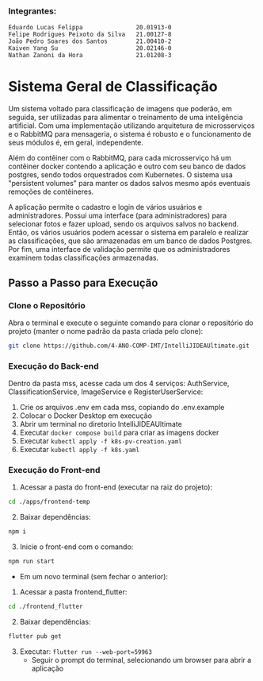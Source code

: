 
### Integrantes:
```
Eduardo Lucas Felippa               20.01913-0
Felipe Rodrigues Peixoto da Silva   21.00127-8
João Pedro Soares dos Santos        21.00410-2
Kaiven Yang Su                      20.02146-0
Nathan Zanoni da Hora               21.01208-3
```

# Sistema Geral de Classificação
Um sistema voltado para classificação de imagens que poderão, em seguida, ser utilizadas para alimentar o treinamento de uma inteligência artificial. Com uma implementação utilizando arquitetura de microsserviços e o RabbitMQ para mensageria, o sistema é robusto e o funcionamento de seus módulos é, em geral, independente.

Além do contêiner com o RabbitMQ, para cada microsserviço há um contêiner docker contendo a aplicação e outro com seu banco de dados postgres, sendo todos orquestrados com Kubernetes. O sistema usa "persistent volumes" para manter os dados salvos mesmo após eventuais remoções de contêineres.

A aplicação permite o cadastro e login de vários usuários e administradores. Possui uma interface (para administradores) para selecionar fotos e fazer upload, sendo os arquivos salvos no backend. Então, os vários usuários podem acessar o sistema em paralelo e realizar as classificações, que são armazenadas em um banco de dados Postgres. Por fim, uma interface de validação permite que os administradores examinem todas classificações armazenadas.

## Passo a Passo para Execução

### Clone o Repositório

Abra o terminal e execute o seguinte comando para clonar o repositório do projeto (manter o nome padrão da pasta criada pelo clone):

```bash
git clone https://github.com/4-ANO-COMP-IMT/IntelliJIDEAUltimate.git
```
### Execução do Back-end

Dentro da pasta mss, acesse cada um dos 4 serviços: AuthService, ClassificationService, ImageService e RegisterUserService:
1. Crie os arquivos .env em cada mss, copiando do .env.example
2. Colocar o Docker Desktop em execução
3. Abrir um terminal no diretorio IntelliJIDEAUltimate
4. Executar ```docker compose build``` para criar as imagens docker
5. Executar ```kubectl apply -f k8s-pv-creation.yaml```
6. Executar ```kubectl apply -f k8s.yaml```


### Execução do Front-end
1. Acessar a pasta do front-end (executar na raiz do projeto):
```bash
cd ./apps/frontend-temp
```
2. Baixar dependências:
```bash
npm i
```
3. Inicie o front-end com o comando:
```bash
npm run start
```

* Em um novo terminal (sem fechar o anterior):
1. Acessar a pasta frontend_flutter:
```bash
cd ./frontend_flutter
```

2. Baixar dependências:
```bash
flutter pub get
```

3. Executar: ```flutter run --web-port=59963 ```
    * Seguir o prompt do terminal, selecionando um browser para abrir a aplicação